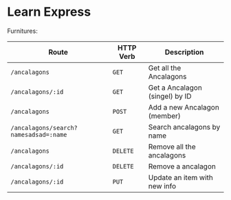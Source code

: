 # Learn Express

Furnitures:

| Route                                 | HTTP Verb | Description                    |
| ------------------------------------- | --------- | ------------------------------ |
| `/ancalagons`                         | `GET`     | Get all the Ancalagons         |
| `/ancalagons/:id`                     | `GET`     | Get a Ancalagon (singel) by ID |
| `/ancalagons`                         | `POST`    | Add a new Ancalagon (member)   |
| `/ancalagons/search?namesadsad=:name` | `GET`     | Search ancalagons by name      |
| `/ancalagons`                         | `DELETE`  | Remove all the ancalagons      |
| `/ancalagons/:id`                     | `DELETE`  | Remove a ancalagon             |
| `/ancalagons/:id`                     | `PUT`     | Update an item with new info   |
